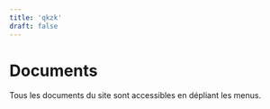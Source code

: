 ```yaml
---
title: 'qkzk'
draft: false
---
```


# Documents

Tous les documents du site sont accessibles en dépliant les menus.

